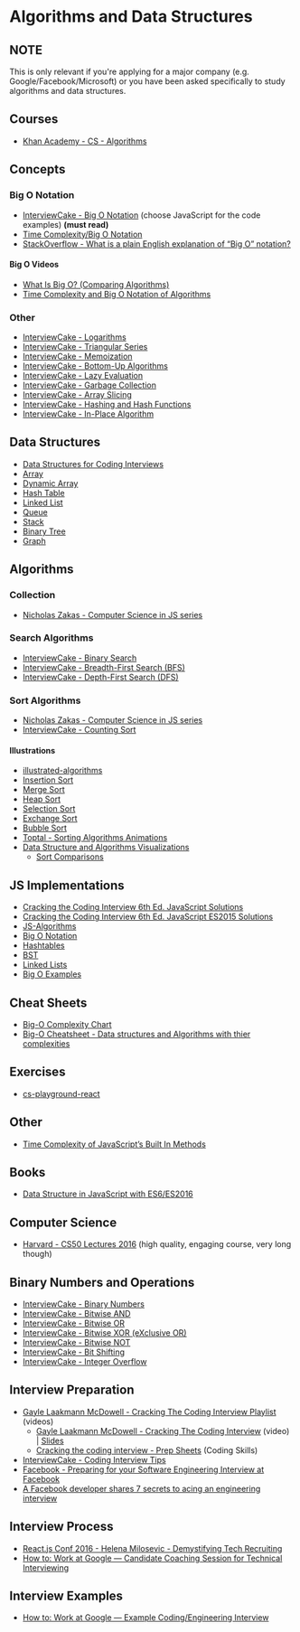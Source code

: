 Algorithms and Data Structures
===============================

NOTE
-----

This is only relevant if you're applying for a major company (e.g. Google/Facebook/Microsoft) or you
have been asked specifically to study algorithms and data structures.

Courses
---------

- [Khan Academy - CS - Algorithms](https://www.khanacademy.org/computing/computer-science/algorithms)

Concepts
---------

### Big O Notation

- [InterviewCake - Big O Notation](https://www.interviewcake.com/article/javascript/big-o-notation-time-and-space-complexity) (choose JavaScript for the code examples) **(must read)**
- [Time Complexity/Big O Notation](https://medium.com/javascript-scene/time-complexity-big-o-notation-1a4310c3ee4b)
- [StackOverflow - What is a plain English explanation of “Big O” notation?](http://stackoverflow.com/questions/487258/what-is-a-plain-english-explanation-of-big-o-notation)

#### Big O Videos

- [What Is Big O? (Comparing Algorithms)](https://www.youtube.com/watch?v=MyeV2_tGqvw)
- [Time Complexity and Big O Notation of Algorithms](https://www.youtube.com/watch?v=GhFmRmCK2Ck)

### Other

- [InterviewCake - Logarithms](https://www.interviewcake.com/article/python/logarithms)
- [InterviewCake - Triangular Series](https://www.interviewcake.com/concept/javascript/triangular-series)
- [InterviewCake - Memoization](https://www.interviewcake.com/concept/javascript/memoization)
- [InterviewCake - Bottom-Up Algorithms](https://www.interviewcake.com/concept/javascript/bottom-up)
- [InterviewCake - Lazy Evaluation](https://www.interviewcake.com/concept/javascript/lazy)
- [InterviewCake - Garbage Collection](https://www.interviewcake.com/concept/javascript/garbage-collection)
- [InterviewCake - Array Slicing](https://www.interviewcake.com/concept/javascript/slice)
- [InterviewCake - Hashing and Hash Functions](https://www.interviewcake.com/concept/javascript/hashing)
- [InterviewCake - In-Place Algorithm](https://www.interviewcake.com/concept/javascript/in-place)

Data Structures
-----------------

- [Data Structures for Coding Interviews](https://www.interviewcake.com/article/javascript/data-structures-coding-interview)
- [Array](https://www.interviewcake.com/concept/javascript/array)
- [Dynamic Array](https://www.interviewcake.com/concept/javascript/dynamic-array-amortized-analysis)
- [Hash Table](https://www.interviewcake.com/concept/javascript/hash-map)
- [Linked List](https://www.interviewcake.com/concept/javascript/linked-list)
- [Queue](https://www.interviewcake.com/concept/javascript/queue)
- [Stack](https://www.interviewcake.com/concept/javascript/stack)
- [Binary Tree](https://www.interviewcake.com/concept/javascript/binary-tree)
- [Graph](https://www.interviewcake.com/concept/javascript/graph)

Algorithms
------------

### Collection

- [Nicholas Zakas - Computer Science in JS series](https://www.nczonline.net/blog/tag/computer-science/)

### Search Algorithms

- [InterviewCake - Binary Search](https://www.interviewcake.com/concept/javascript/binary-search)
- [InterviewCake - Breadth-First Search (BFS)](https://www.interviewcake.com/concept/javascript/bfs)
- [InterviewCake - Depth-First Search (DFS)](https://www.interviewcake.com/concept/javascript/dfs)

### Sort Algorithms

- [Nicholas Zakas - Computer Science in JS series](https://www.nczonline.net/blog/tag/computer-science/)
- [InterviewCake - Counting Sort](https://www.interviewcake.com/concept/javascript/counting-sort)

#### Illustrations

- [illustrated-algorithms](https://github.com/skidding/illustrated-algorithms)
- [Insertion Sort](http://www.ee.ryerson.ca/~courses/coe428/sorting/insertionsort.html)
- [Merge Sort](http://www.ee.ryerson.ca/~courses/coe428/sorting/mergesort.html)
- [Heap Sort](http://www.ee.ryerson.ca/~courses/coe428/sorting/heapsort.html)
- [Selection Sort](http://www.ee.ryerson.ca/~courses/coe428/sorting/selectionsort.html)
- [Exchange Sort](http://www.ee.ryerson.ca/~courses/coe428/sorting/exchangesort.html)
- [Bubble Sort](http://www.ee.ryerson.ca/~courses/coe428/sorting/bubblesort.html)
- [Toptal - Sorting Algorithms Animations](https://www.toptal.com/developers/sorting-algorithms)
- [Data Structure and Algorithms Visualizations](https://www.cs.usfca.edu/~galles/visualization/Algorithms.html)
  - [Sort Comparisons](https://www.cs.usfca.edu/~galles/visualization/ComparisonSort.html)

JS Implementations
-------------------

- [Cracking the Coding Interview 6th Ed. JavaScript Solutions](https://github.com/careercup/CtCI-6th-Edition-JavaScript/tree/master)
- [Cracking the Coding Interview 6th Ed. JavaScript ES2015 Solutions](https://github.com/careercup/CtCI-6th-Edition-JavaScript-ES2015)
- [JS-Algorithms](https://github.com/duereg/js-algorithms)
- [Big O Notation](https://repl.it/EzF6/1)
- [Hashtables](https://repl.it/FDY1/0)
- [BST](https://repl.it/FDSb/1)
- [Linked Lists](https://repl.it/Eyct/40)
- [Big O Examples](https://github.com/cyk/big-o-js)

Cheat Sheets
-------------

- [Big-O Complexity Chart](http://bigocheatsheet.com/)
- [Big-O Cheatsheet - Data structures and Algorithms with thier complexities](https://www.hackerearth.com/practice/notes/big-o-cheatsheet-series-data-structures-and-algorithms-with-thier-complexities-1/)

Exercises
----------

- [cs-playground-react](https://github.com/no-stack-dub-sack/cs-playground-react)

Other
------

- [Time Complexity of JavaScript’s Built In Methods](http://www.pdiniz.com/time-complexity-of-javascripts-built-in-methods/)

Books
------

- [Data Structure in JavaScript with ES6/ES2016](https://www.gitbook.com/book/pmary/data-structure-in-javascript/details)

Computer Science
-----------------

- [Harvard - CS50 Lectures 2016](https://www.youtube.com/playlist?list=PLhQjrBD2T382VRUw5ZpSxQSFrxMOdFObl) (high quality, engaging course, very long though)

Binary Numbers and Operations
------------------------------

- [InterviewCake - Binary Numbers](https://www.interviewcake.com/concept/javascript/binary-numbers)
- [InterviewCake - Bitwise AND](https://www.interviewcake.com/concept/javascript/and)
- [InterviewCake - Bitwise OR](https://www.interviewcake.com/concept/javascript/or)
- [InterviewCake - Bitwise XOR (eXclusive OR)](https://www.interviewcake.com/concept/javascript/xor)
- [InterviewCake - Bitwise NOT](https://www.interviewcake.com/concept/javascript/not)
- [InterviewCake - Bit Shifting](https://www.interviewcake.com/concept/javascript/bit-shift)
- [InterviewCake - Integer Overflow](https://www.interviewcake.com/concept/javascript/integer-overflow)

Interview Preparation
----------------------

- [Gayle Laakmann McDowell - Cracking The Coding Interview Playlist](https://www.youtube.com/playlist?list=PLX6IKgS15Ue02WDPRCmYKuZicQHit9kFt) (videos)
  - [Gayle Laakmann McDowell - Cracking The Coding Interview](https://www.youtube.com/watch?v=wXPGxOcna-A) (video) | [Slides](https://www.slideshare.net/gayle2/cracking-the-coding-interview-7-steps-udacity)
  - [Cracking the coding interview - Prep Sheets](http://www.crackingthecodinginterview.com/resources.html) (Coding Skills)
- [InterviewCake - Coding Interview Tips](https://www.interviewcake.com/coding-interview-tips)
- [Facebook - Preparing for your Software Engineering Interview at Facebook](https://www.facebook.com/careers/life/preparing-for-your-software-engineering-interview-at-facebook)
- [A Facebook developer shares 7 secrets to acing an engineering interview](http://www.businessinsider.com/how-to-prepare-for-facebook-engineering-interview-2016-3)

Interview Process
------------------

- [React.js Conf 2016 - Helena Milosevic - Demystifying Tech Recruiting](https://www.youtube.com/watch?v=N233T0epWTs)
- [How to: Work at Google — Candidate Coaching Session for Technical Interviewing](https://youtu.be/oWbUtlUhwa8)

Interview Examples
-------------------

- [How to: Work at Google — Example Coding/Engineering Interview](https://www.youtube.com/watch?v=XKu_SEDAykw)
